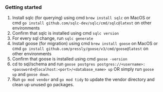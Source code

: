 ### Getting started

1. Install sqlc (for querying) using cmd `brew install sqlc` on MacOS or cmd `go install github.com/sqlc-dev/sqlc/cmd/sqlc@latest` on other environments
2. Confirm that sqlc is installed using cmd `sqlc version`
3. For every sql change, run `sqlc generate`
4. Install goose (for migration) using cmd `brew install goose` on MacOS or cmd `go install github.com/pressly/goose/v3/cmd/goose@latest` on other environments
5. Confirm that goose is installed using cmd `goose -version`
6. cd to sql/schema and run `goose postgres postgres://<username>:<password>@localhost:<port>/<database_name> up` OR simply run `goose up` and `goose down`.
7. Run `go mod vendor` and `go mod tidy` to update the vendor directory and clean up unused go packages.
